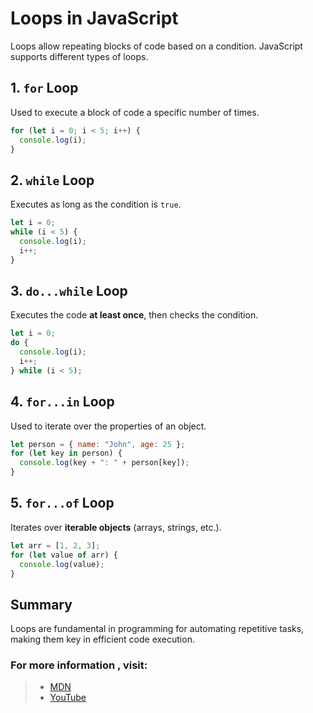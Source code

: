 # Loops in JavaScript

Loops allow repeating blocks of code based on a condition. JavaScript supports different types of loops.

## 1. `for` Loop

Used to execute a block of code a specific number of times.

```js
for (let i = 0; i < 5; i++) {
  console.log(i);
}
```

## 2. `while` Loop

Executes as long as the condition is `true`.

```js
let i = 0;
while (i < 5) {
  console.log(i);
  i++;
}
```

## 3. `do...while` Loop

Executes the code **at least once**, then checks the condition.

```js
let i = 0;
do {
  console.log(i);
  i++;
} while (i < 5);
```

## 4. `for...in` Loop

Used to iterate over the properties of an object.

```js
let person = { name: "John", age: 25 };
for (let key in person) {
  console.log(key + ": " + person[key]);
}
```

## 5. `for...of` Loop

Iterates over **iterable objects** (arrays, strings, etc.).

```js
let arr = [1, 2, 3];
for (let value of arr) {
  console.log(value);
}
```

## Summary

Loops are fundamental in programming for automating repetitive tasks, making them key in efficient code execution.

### For more information , visit: 
> - [MDN](https://developer.mozilla.org/en-US/docs/Web/JavaScript/Reference/Statements/do...while)
> - [YouTube](https://www.youtube.com/watch?v=XSevUMHPC3o&list=PLfEr2kn3s-br9ZFmejfLhAgMbGgbpdof8&index=68)